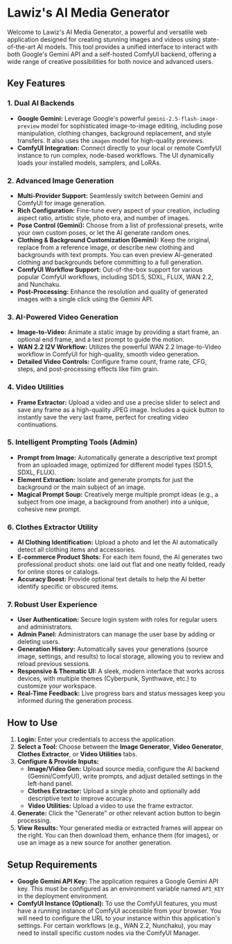 # Lawiz's AI Media Generator

Welcome to Lawiz's AI Media Generator, a powerful and versatile web application designed for creating stunning images and videos using state-of-the-art AI models. This tool provides a unified interface to interact with both Google's Gemini API and a self-hosted ComfyUI backend, offering a wide range of creative possibilities for both novice and advanced users.

## Key Features

### 1. Dual AI Backends
- **Google Gemini:** Leverage Google's powerful `gemini-2.5-flash-image-preview` model for sophisticated image-to-image editing, including pose manipulation, clothing changes, background replacement, and style transfers. It also uses the `imagen` model for high-quality previews.
- **ComfyUI Integration:** Connect directly to your local or remote ComfyUI instance to run complex, node-based workflows. The UI dynamically loads your installed models, samplers, and LoRAs.

### 2. Advanced Image Generation
- **Multi-Provider Support:** Seamlessly switch between Gemini and ComfyUI for image generation.
- **Rich Configuration:** Fine-tune every aspect of your creation, including aspect ratio, artistic style, photo era, and number of images.
- **Pose Control (Gemini):** Choose from a list of professional presets, write your own custom poses, or let the AI generate random ones.
- **Clothing & Background Customization (Gemini):** Keep the original, replace from a reference image, or describe new clothing and backgrounds with text prompts. You can even preview AI-generated clothing and backgrounds before committing to a full generation.
- **ComfyUI Workflow Support:** Out-of-the-box support for various popular ComfyUI workflows, including SD1.5, SDXL, FLUX, WAN 2.2, and Nunchaku.
- **Post-Processing:** Enhance the resolution and quality of generated images with a single click using the Gemini API.

### 3. AI-Powered Video Generation
- **Image-to-Video:** Animate a static image by providing a start frame, an optional end frame, and a text prompt to guide the motion.
- **WAN 2.2 I2V Workflow:** Utilizes the powerful WAN 2.2 Image-to-Video workflow in ComfyUI for high-quality, smooth video generation.
- **Detailed Video Controls:** Configure frame count, frame rate, CFG, steps, and post-processing effects like film grain.

### 4. Video Utilities
- **Frame Extractor:** Upload a video and use a precise slider to select and save any frame as a high-quality JPEG image. Includes a quick button to instantly save the very last frame, perfect for creating video continuations.

### 5. Intelligent Prompting Tools (Admin)
- **Prompt from Image:** Automatically generate a descriptive text prompt from an uploaded image, optimized for different model types (SD1.5, SDXL, FLUX).
- **Element Extraction:** Isolate and generate prompts for just the background or the main subject of an image.
- **Magical Prompt Soup:** Creatively merge multiple prompt ideas (e.g., a subject from one image, a background from another) into a unique, cohesive new prompt.

### 6. Clothes Extractor Utility
- **AI Clothing Identification:** Upload a photo and let the AI automatically detect all clothing items and accessories.
- **E-commerce Product Shots:** For each item found, the AI generates two professional product shots: one laid out flat and one neatly folded, ready for online stores or catalogs.
- **Accuracy Boost:** Provide optional text details to help the AI better identify specific or obscured items.

### 7. Robust User Experience
- **User Authentication:** Secure login system with roles for regular users and administrators.
- **Admin Panel:** Administrators can manage the user base by adding or deleting users.
- **Generation History:** Automatically saves your generations (source image, settings, and results) to local storage, allowing you to review and reload previous sessions.
- **Responsive & Thematic UI:** A sleek, modern interface that works across devices, with multiple themes (Cyberpunk, Synthwave, etc.) to customize your workspace.
- **Real-Time Feedback:** Live progress bars and status messages keep you informed during the generation process.

## How to Use

1.  **Login:** Enter your credentials to access the application.
2.  **Select a Tool:** Choose between the **Image Generator**, **Video Generator**, **Clothes Extractor**, or **Video Utilities** tabs.
3.  **Configure & Provide Inputs:**
    -   **Image/Video Gen:** Upload source media, configure the AI backend (Gemini/ComfyUI), write prompts, and adjust detailed settings in the left-hand panel.
    -   **Clothes Extractor:** Upload a single photo and optionally add descriptive text to improve accuracy.
    -   **Video Utilities:** Upload a video to use the frame extractor.
4.  **Generate:** Click the "Generate" or other relevant action button to begin processing.
5.  **View Results:** Your generated media or extracted frames will appear on the right. You can then download them, enhance them (for images), or use an image as a new source for another generation.

## Setup Requirements

-   **Google Gemini API Key:** The application requires a Google Gemini API key. This must be configured as an environment variable named `API_KEY` in the deployment environment.
-   **ComfyUI Instance (Optional):** To use the ComfyUI features, you must have a running instance of ComfyUI accessible from your browser. You will need to configure the URL to your instance within this application's settings. For certain workflows (e.g., WAN 2.2, Nunchaku), you may need to install specific custom nodes via the ComfyUI Manager.